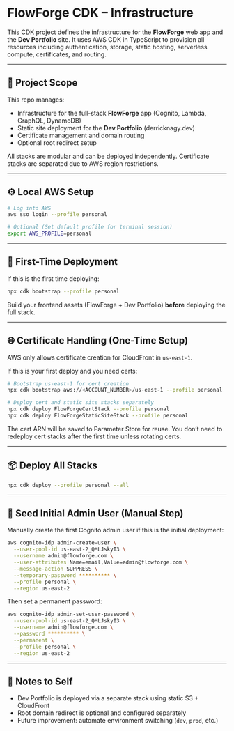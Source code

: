 # FlowForge CDK – Infrastructure

This CDK project defines the infrastructure for the **FlowForge** web app and the **Dev Portfolio** site. It uses AWS CDK in TypeScript to provision all resources including authentication, storage, static hosting, serverless compute, certificates, and routing.

---

## 🔧 Project Scope

This repo manages:

- Infrastructure for the full-stack **FlowForge** app (Cognito, Lambda, GraphQL, DynamoDB)
- Static site deployment for the **Dev Portfolio** (derricknagy.dev)
- Certificate management and domain routing
- Optional root redirect setup

All stacks are modular and can be deployed independently. Certificate stacks are separated due to AWS region restrictions.

---

## ⚙️ Local AWS Setup

```bash
# Log into AWS
aws sso login --profile personal
```

```bash
# Optional (Set default profile for terminal session)
export AWS_PROFILE=personal
```

---

## 🚀 First-Time Deployment

If this is the first time deploying:

```bash
npx cdk bootstrap --profile personal
```

Build your frontend assets (FlowForge + Dev Portfolio) **before** deploying the full stack.

---

## 🌐 Certificate Handling (One-Time Setup)

AWS only allows certificate creation for CloudFront in `us-east-1`.

If this is your first deploy and you need certs:

```bash
# Bootstrap us-east-1 for cert creation
npx cdk bootstrap aws://<ACCOUNT_NUMBER>/us-east-1 --profile personal

# Deploy cert and static site stacks separately
npx cdk deploy FlowForgeCertStack --profile personal
npx cdk deploy FlowForgeStaticSiteStack --profile personal
```

The cert ARN will be saved to Parameter Store for reuse. You don’t need to redeploy cert stacks after the first time unless rotating certs.

---

## 📦 Deploy All Stacks

```bash
npx cdk deploy --profile personal --all
```

---

## 👤 Seed Initial Admin User (Manual Step)

Manually create the first Cognito admin user if this is the initial deployment:

```bash
aws cognito-idp admin-create-user \
  --user-pool-id us-east-2_QMLJskyI3 \
  --username admin@flowforge.com \
  --user-attributes Name=email,Value=admin@flowforge.com \
  --message-action SUPPRESS \
  --temporary-password ********** \
  --profile personal \
  --region us-east-2
```

Then set a permanent password:

```bash
aws cognito-idp admin-set-user-password \
  --user-pool-id us-east-2_QMLJskyI3 \
  --username admin@flowforge.com \
  --password ********** \
  --permanent \
  --profile personal \
  --region us-east-2
```

---

## 📝 Notes to Self

- Dev Portfolio is deployed via a separate stack using static S3 + CloudFront
- Root domain redirect is optional and configured separately
- Future improvement: automate environment switching (`dev`, `prod`, etc.)
